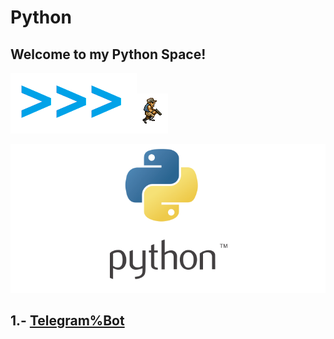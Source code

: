 # Python

## Welcome to my Python Space!

![](Images/2.png)![](Images/1.gif)

![](Images/1.png)
## 1.- [Telegram%Bot](Telegram%Bot)
